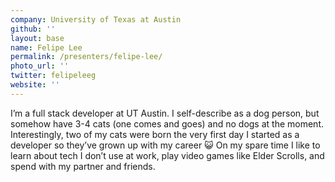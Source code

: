 ```yaml
---
company: University of Texas at Austin
github: ''
layout: base
name: Felipe Lee
permalink: /presenters/felipe-lee/
photo_url: ''
twitter: felipeleeg
website: ''
---
```


I’m a full stack developer at UT Austin. I self-describe as a dog person, but somehow have 3-4 cats (one comes and goes) and no dogs at the moment. Interestingly, two of my cats were born the very first day I started as a developer so they’ve grown up with my career :smiley_cat: On my spare time I like to learn about tech I don’t use at work, play video games like Elder Scrolls, and spend with my partner and friends.